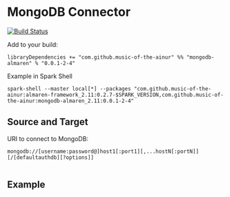 # MongoDB Connector

[![Build Status](https://travis-ci.com/music-of-the-ainur/mongodb.almaren.svg?branch=master)](https://travis-ci.com/music-of-the-ainur/mongodb.almaren)

Add to your build:
```
libraryDependencies += "com.github.music-of-the-ainur" %% "mongodb-almaren" % "0.0.1-2-4"
```

Example in Spark Shell
```
spark-shell --master local[*] --packages "com.github.music-of-the-ainur:almaren-framework_2.11:0.2.7-$SPARK_VERSION,com.github.music-of-the-ainur:mongodb-almaren_2.11:0.0.1-2-4"
```



## Source and Target

URI to connect to MongoDB:

```
mongodb://[username:password@]host1[:port1][,...hostN[:portN]][/[defaultauthdb][?options]]
```


```scala
```

## Example

```scala
```
